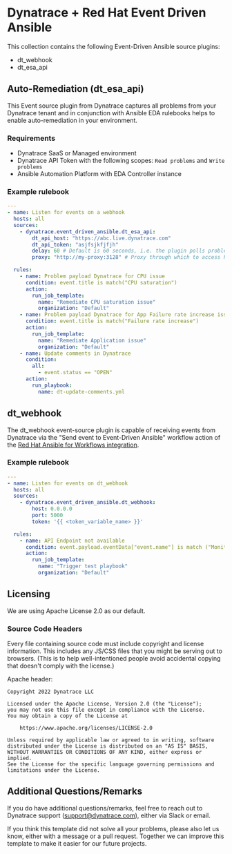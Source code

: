 # Dynatrace + Red Hat Event Driven Ansible

This collection contains the following Event-Driven Ansible source plugins:

 * dt_webhook
 * dt_esa_api

## Auto-Remediation (dt_esa_api)

This Event source plugin from Dynatrace captures all problems from your Dynatrace tenant and in conjunction with Ansible EDA rulebooks helps to enable auto-remediation in your environment.

### Requirements

* Dynatrace SaaS or Managed environment
* Dynatrace API Token with the following scopes: `Read problems` and `Write problems`
* Ansible Automation Platform with EDA Controller instance

### Example rulebook

```yaml
---
- name: Listen for events on a webhook
  hosts: all
  sources:
    - dynatrace.event_driven_ansible.dt_esa_api:
        dt_api_host: "https://abc.live.dynatrace.com"
        dt_api_token: "asjfsjkfjfjh"
        delay: 60 # Default is 60 seconds, i.e. the plugin polls problems every 60 seconds
        proxy: "http://my-proxy:3128" # Proxy through which to access host. (default is none)

  rules:
    - name: Problem payload Dynatrace for CPU issue
      condition: event.title is match("CPU saturation")
      action:
        run_job_template:
          name: "Remediate CPU saturation issue"
          organization: "Default"
    - name: Problem payload Dynatrace for App Failure rate increase issue
      condition: event.title is match("Failure rate increase")
      action:
        run_job_template:
          name: "Remediate Application issue"
          organization: "Default"
    - name: Update comments in Dynatrace
      condition: 
        all: 
          - event.status == "OPEN"
      action:
        run_playbook:
          name: dt-update-comments.yml
```

## dt_webhook 

The dt_webhook event-source plugin is capable of receiving events from Dynatrace via the "Send event to Event-Driven Ansible" workflow action of the [Red Hat Ansible for Workflows integration](https://docs.dynatrace.com/docs/platform-modules/automations/workflows/actions/redhat).

### Example rulebook

  ```yaml
  ---
  - name: Listen for events on dt_webhook
    hosts: all
    sources:
      - dynatrace.event_driven_ansible.dt_webhook:
          host: 0.0.0.0
          port: 5000
          token: '{{ <token_variable_name> }}'

    rules:
      - name: API Endpoint not available
        condition: event.payload.eventData["event.name"] is match ("Monitoring not available")
        action:
          run_job_template:
            name: "Trigger test playbook"
            organization: "Default"    
  ```

## Licensing

We are using Apache License 2.0 as our default.

### Source Code Headers

Every file containing source code must include copyright and license
information. This includes any JS/CSS files that you might be serving out to
browsers. (This is to help well-intentioned people avoid accidental copying that
doesn't comply with the license.)

Apache header:

    Copyright 2022 Dynatrace LLC

    Licensed under the Apache License, Version 2.0 (the "License");
    you may not use this file except in compliance with the License.
    You may obtain a copy of the License at

        https://www.apache.org/licenses/LICENSE-2.0

    Unless required by applicable law or agreed to in writing, software
    distributed under the License is distributed on an "AS IS" BASIS,
    WITHOUT WARRANTIES OR CONDITIONS OF ANY KIND, either express or implied.
    See the License for the specific language governing permissions and
    limitations under the License.

## Additional Questions/Remarks

If you do have additional questions/remarks, feel free to reach out to Dynatrace support (support@dynatrace.com), either via Slack or email.

If you think this template did not solve all your problems, please also let us know, either with a message or a pull request.
Together we can improve this template to make it easier for our future projects.




